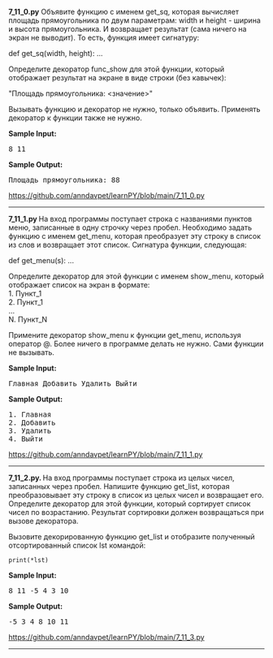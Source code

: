 <div class="step-inner page-fragment">
    <div id="ember2978" class="html-content rich-text-viewer ember-view" data-processed=""><!----><span><p><strong>7_11_0.py</strong> Объявите функцию с именем get_sq, которая вычисляет площадь прямоугольника по двум параметрам: width и height - ширина и высота прямоугольника. И возвращает результат (сама ничего на экран не выводит). То есть, функция имеет сигнатуру:</p>

<p>def get_sq(width, height): ...</p>

<p>Определите декоратор func_show для этой функции, который отображает результат на экране в виде строки (без кавычек):</p>

<p>"Площадь прямоугольника: &lt;значение&gt;"</p>

<p>Вызывать функцию и декоратор не нужно, только объявить. Применять декоратор к функции также не нужно.</p></span></div>

<div class="step-text-wrapper">
          <p class="step-text__limit-title">
            <strong>Sample Input<!---->:</strong>
          </p>
          <pre class="step-text__limit-value">8 11</pre>
          <p class="step-text__limit-title">
            <strong>Sample Output<!---->:</strong>
          </p>
          <pre class="step-text__limit-value">Площадь прямоугольника: 88</pre>

<!---->      </div>


https://github.com/anndavpet/learnPY/blob/main/7_11_0.py




<hr> 
<div class="step-inner page-fragment">
    <div id="ember2997" class="html-content rich-text-viewer ember-view" data-processed=""><!----><span><p><strong>7_11_1.py </strong>На вход программы поступает строка с названиями пунктов меню, записанные в одну строчку через пробел. Необходимо задать функцию с именем get_menu, которая преобразует эту строку в список из слов и возвращает этот список. Сигнатура функции, следующая:</p>

<p>def get_menu(s): ...</p>

<p>Определите декоратор для этой функции с именем show_menu, который отображает список на экран в формате:<br>
1. Пункт_1<br>
2. Пункт_1<br>
...<br>
N. Пункт_N</p>

<p>Примените декоратор show_menu к функции get_menu, используя оператор @. Более ничего в программе делать не нужно. Сами функции не вызывать.</p></span></div>

<div class="step-text-wrapper">
          <p class="step-text__limit-title">
            <strong>Sample Input<!---->:</strong>
          </p>
          <pre class="step-text__limit-value">Главная Добавить Удалить Выйти</pre>
          <p class="step-text__limit-title">
            <strong>Sample Output<!---->:</strong>
          </p>
          <pre class="step-text__limit-value">1. Главная
2. Добавить
3. Удалить
4. Выйти</pre>

<!---->      </div>
https://github.com/anndavpet/learnPY/blob/main/7_11_1.py
<hr>
<div id="ember3422" class="html-content rich-text-viewer ember-view" data-processed=""><!----><span><p><strong>7_11_2.py. </strong> На вход программы поступает строка из целых чисел, записанных через пробел. Напишите функцию get_list, которая преобразовывает эту строку в список из целых чисел и возвращает его. Определите декоратор для этой функции, который сортирует список чисел по возрастанию. Результат сортировки должен возвращаться при вызове декоратора.</p>

<p>Вызовите декорированную функцию get_list и отобразите полученный отсортированный список lst командой:</p>
    

<p><code>print(*lst)</code></p></span></div>
    <div class="step-text-wrapper">
          <p class="step-text__limit-title">
            <strong>Sample Input<!---->:</strong>
          </p>
          <pre class="step-text__limit-value">8 11 -5 4 3 10
</pre>
          <p class="step-text__limit-title">
            <strong>Sample Output<!---->:</strong>
          </p>
          <pre class="step-text__limit-value">-5 3 4 8 10 11</pre>

<!---->      </div>
https://github.com/anndavpet/learnPY/blob/main/7_11_3.py
    <hr>
    
